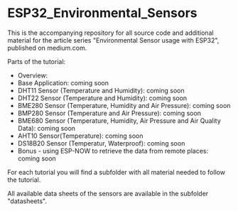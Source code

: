 # ESP32_Environmental_Sensors
This is the accompanying repository for all source code and additional material for the article series "Environmental Sensor usage with ESP32", published on medium.com.

Parts of the tutorial:
- Overview:
- Base Application: coming soon
- DHT11 Sensor (Temperature and Humidity): coming soon
- DHT22 Sensor (Temperature and Humidity): coming soon
- BME280 Sensor (Temperature, Humidity and Air Pressure): coming soon
- BMP280 Sensor (Temperature and Air Pressure): coming soon
- BME680 Sensor (Temperature, Humidity, Air Pressure and Air Quality Data): coming soon
- AHT10 Sensor(Temperature): coming soon
- DS18B20 Sensor (Temperatur, Waterproof): coming soon
- Bonus - using ESP-NOW to retrieve the data from remote places: coming soon

For each tutorial you will find a subfolder with all material needed to follow the tutorial.

All available data sheets of the sensors are available in the subfolder "datasheets".
